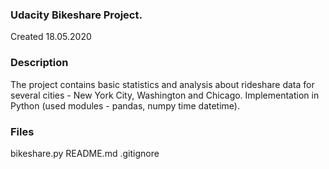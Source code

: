 ### Udacity Bikeshare Project.
Created 18.05.2020

### Description
The project contains basic statistics and analysis about rideshare data for several cities - New York City, Washington and Chicago.
Implementation in Python (used modules - pandas, numpy time datetime).

### Files
bikeshare.py 
README.md
.gitignore


